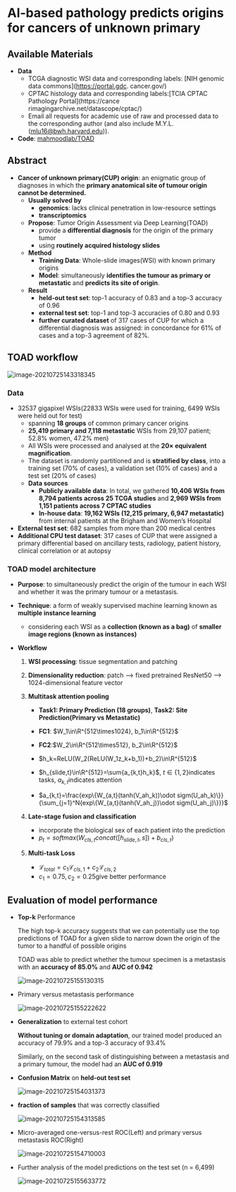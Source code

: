 # AI-based pathology predicts origins for cancers of unknown primary

## Available Materials

- **Data**
  - TCGA diagnostic WSI data and corresponding labels: [NIH genomic data commons](https://portal.gdc.
    cancer.gov/)
  - CPTAC histology data and corresponding labels:[TCIA CPTAC Pathology Portal](https://cance
    rimagingarchive.net/datascope/cptac/)
  - Email all requests for academic use of raw and processed data to the corresponding author (and also include M.Y.L. (mlu16@bwh.harvard.edu)).
- **Code**: [mahmoodlab/TOAD](https://github.com/mahmoodlab/TOAD)

## Abstract

- **Cancer of unknown primary(CUP) origin**: an enigmatic group of diagnoses in which the **primary anatomical site of tumour origin cannot be determined.**
  - **Usually solved by**
    - **genomics**: lacks clinical penetration in low-resource settings
    - **transcriptomics**
  - **Propose**: Tumor Origin Assessment via Deep Learning(TOAD)
    - provide a **differential diagnosis** for the origin of the primary tumor 
    - using **routinely acquired histology slides**
  - **Method**
    - **Training Data**: Whole-slide images(WSI) with known primary origins
    - **Model**: simultaneously **identifies the tumour as primary or metastatic** and **predicts its site of origin**.
  - **Result**
    - **held-out test set**: top-1 accuracy of 0.83 and a top-3 accuracy of 0.96
    - **external test set**: top-1 and top-3 accuracies of 0.80 and 0.93
    - **further curated dataset** of 317 cases of CUP for which a differential diagnosis was assigned: in concordance for 61% of cases and a top-3 agreement of 82%.

## TOAD workflow

![image-20210725143318345](imgs/image-20210725143318345.png)

### Data

- 32537 gigapixel WSIs(22833 WSIs were used for training, 6499 WSIs were held out for test)
  - spanning **18 groups** of common primary cancer origins
  - **25,419 primary and 7,118 metastatic** WSIs from 29,107 patient; 52.8% women, 47.2% men)
  - All WSIs were processed and analysed at the **20× equivalent magnification**.
  - The dataset is randomly partitioned and is **stratified by class**, into a training set (70% of cases), a validation set (10% of cases) and a test set (20% of cases)
  - **Data sources**
    - **Publicly available data**: In total, we gathered **10,406 WSIs from 8,794 patients across 25 TCGA studies** and **2,969 WSIs from 1,151 patients across 7 CPTAC studies**
    - **In-house data**: **19,162 WSIs (12,215 primary, 6,947 metastatic)** from internal patients at the Brigham and Women’s Hospital
- **External test set**: 682 samples from more than 200 medical centres
- **Additional CPU test dataset**: 317 cases of CUP that were assigned a primary differential based on ancillary tests, radiology, patient history, clinical correlation or at autopsy

### TOAD model architecture

- **Purpose**: to simultaneously predict the origin of the tumour in each WSI and whether it was the primary tumour or a metastasis.

- **Technique**: a form of weakly supervised machine learning known as **multiple instance learning**

  - considering each WSI as a **collection (known as a bag)** of **smaller image regions (known as instances)**

- **Workflow**

  1. **WSI processing**: tissue segmentation and patching

  2. **Dimensionality reduction**: patch --> fixed pretrained ResNet50 --> 1024-dimensional feature vector

  3. **Multitask attention pooling**

     - **Task1: Primary Prediction (18 groups)**, **Task2: Site Prediction(Primary vs Metastatic)**

     - **FC1**: $W_1\in\R^{512\times1024}, b_1\in\R^{512}$​
     - **FC2**:$W_2\in\R^{512\times512}, b_2\in\R^{512}$​​
     - $h_k=ReLU(W_2(ReLU(W_1z_k+b_1))+b_2)\in\R^{512}$​
     - $h_{slide,t}\in\R^{512}=\sum{a_{k,t}h_k}$​, $t\in\{1,2\}$​indicates tasks, $a_{k,t}$​​indicates attention​
     - $a_{k,t}=\frac{exp\{W_{a,t}(tanh(V_ah_k))\odot sigm(U_ah_k)\}}{\sum_{j=1}^N{exp\{W_{a,t}(tanh(V_ah_j))\odot sigm(U_ah_j)\}}}$​

  4. **Late-stage fusion and classification**

     - incorporate the biological sex of each patient into the prediction
     - $p_t=softmax(W_{cls,t}concat([h_{slide,t},s])+b_{cls,t})$​

  5. **Multi-task Loss**
     - $\mathcal{L}_{total}=c_1\mathcal{L}_{cls,1}+c_2\mathcal{L}_{cls,2}$​
     - $c_1=0.75, c_2=0.25$​ give better performance

## Evaluation of model performance

- **Top-k** Performance

  The high top-k accuracy suggests that we can potentially use the top predictions of TOAD for a given slide to narrow down the origin of the tumor to a handful of possible origins

  TOAD was able to predict whether the tumour specimen is a metastasis with an **accuracy of 85.0%** and **AUC of 0.942**

  ![image-20210725155130315](imgs/image-20210725155130315.png)

- Primary versus metastasis performance

  ![image-20210725155222622](imgs/image-20210725155222622.png)

- **Generalization** to external test cohort

  **Without tuning or domain adaptation**, our trained model produced an accuracy of 79.9% and a top-3 accuracy of 93.4%

  Similarly, on the second task of distinguishing between a metastasis and a primary tumour, the model had an **AUC of 0.919**

- **Confusion Matrix** on **held-out test set**

  ![image-20210725154031373](imgs/image-20210725154031373.png)

- **fraction of samples** that was correctly classified

  ![image-20210725154313585](imgs/image-20210725154313585.png)
  
- Micro-averaged one-versus-rest ROC(Left) and primary versus metastasis ROC(Right)

  ![image-20210725154710003](imgs/image-20210725154710003.png)

- Further analysis of the model predictions on the test set (n = 6,499)

  ![image-20210725155633772](imgs/image-20210725155633772.png)

